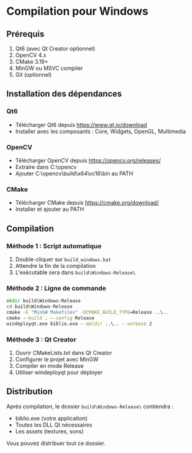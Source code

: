 # Compilation pour Windows

## Prérequis
1. Qt6 (avec Qt Creator optionnel)
2. OpenCV 4.x
3. CMake 3.19+
4. MinGW ou MSVC compiler
5. Git (optionnel)

## Installation des dépendances

### Qt6
- Télécharger Qt6 depuis https://www.qt.io/download
- Installer avec les composants : Core, Widgets, OpenGL, Multimedia

### OpenCV
- Télécharger OpenCV depuis https://opencv.org/releases/
- Extraire dans C:\opencv
- Ajouter C:\opencv\build\x64\vc16\bin au PATH

### CMake
- Télécharger CMake depuis https://cmake.org/download/
- Installer et ajouter au PATH

## Compilation

### Méthode 1 : Script automatique
1. Double-cliquer sur `build_windows.bat`
2. Attendre la fin de la compilation
3. L'exécutable sera dans `build\Windows-Release\`

### Méthode 2 : Ligne de commande
```cmd
mkdir build\Windows-Release
cd build\Windows-Release
cmake -G "MinGW Makefiles" -DCMAKE_BUILD_TYPE=Release ..\..
cmake --build . --config Release
windeployqt.exe biblio.exe --qmldir ..\.. --verbose 2
```

### Méthode 3 : Qt Creator
1. Ouvrir CMakeLists.txt dans Qt Creator
2. Configurer le projet avec MinGW
3. Compiler en mode Release
4. Utiliser windeployqt pour déployer

## Distribution
Après compilation, le dossier `build\Windows-Release\` contiendra :
- biblio.exe (votre application)
- Toutes les DLL Qt nécessaires
- Les assets (textures, sons)

Vous pouvez distribuer tout ce dossier.
